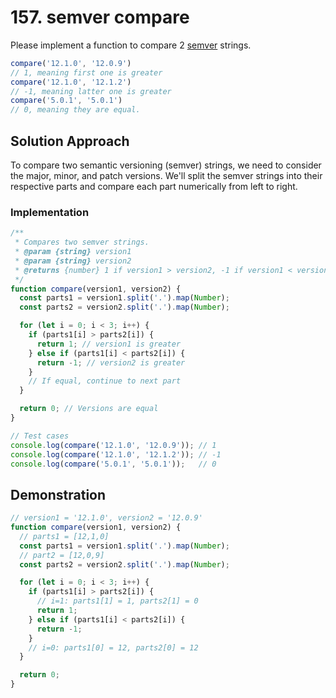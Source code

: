 # 157. semver compare

Please implement a function to compare 2 [semver](https://semver.org/) strings.

```js
compare('12.1.0', '12.0.9')
// 1, meaning first one is greater
compare('12.1.0', '12.1.2')
// -1, meaning latter one is greater
compare('5.0.1', '5.0.1')
// 0, meaning they are equal.
```

## Solution Approach

To compare two semantic versioning (semver) strings, we need to consider the major, minor, and patch versions. We'll split the semver strings into their respective parts and compare each part numerically from left to right.

### Implementation

```javascript
/**
 * Compares two semver strings.
 * @param {string} version1
 * @param {string} version2
 * @returns {number} 1 if version1 > version2, -1 if version1 < version2, 0 if equal.
 */
function compare(version1, version2) {
  const parts1 = version1.split('.').map(Number);
  const parts2 = version2.split('.').map(Number);

  for (let i = 0; i < 3; i++) {
    if (parts1[i] > parts2[i]) {
      return 1; // version1 is greater
    } else if (parts1[i] < parts2[i]) {
      return -1; // version2 is greater
    }
    // If equal, continue to next part
  }

  return 0; // Versions are equal
}

// Test cases
console.log(compare('12.1.0', '12.0.9')); // 1
console.log(compare('12.1.0', '12.1.2')); // -1
console.log(compare('5.0.1', '5.0.1'));   // 0
```

## Demonstration

```js
// version1 = '12.1.0', version2 = '12.0.9'
function compare(version1, version2) {
  // parts1 = [12,1,0]
  const parts1 = version1.split('.').map(Number);
  // part2 = [12,0,9]
  const parts2 = version2.split('.').map(Number);

  for (let i = 0; i < 3; i++) {
    if (parts1[i] > parts2[i]) {
      // i=1: parts1[1] = 1, parts2[1] = 0
      return 1; 
    } else if (parts1[i] < parts2[i]) {
      return -1; 
    }
    // i=0: parts1[0] = 12, parts2[0] = 12
  }

  return 0; 
}
```

